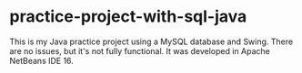 # practice-project-with-sql-java

This is my Java practice project using a MySQL database and Swing. There are no issues, but it's not fully functional. It was developed in Apache NetBeans IDE 16.
